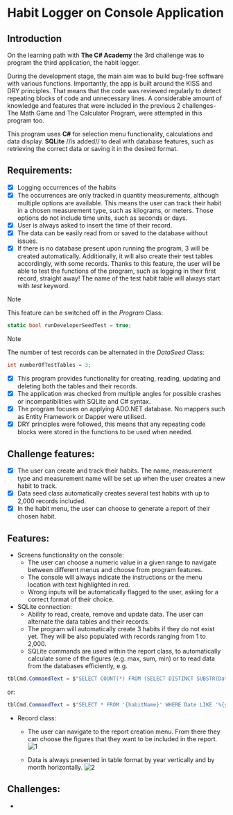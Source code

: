 # Habit Logger on Console Application
## Introduction
On the learning path with **The C# Academy** the 3rd challenge was to program the third application, the habit logger.

During the development stage, the main aim was to build bug-free software with various functions. Importantly, the app is built around the KISS and DRY principles. That means that the code was reviewed regularly to detect repeating blocks of code and unnecessary lines. A considerable amount of knowledge and features that were included in the previous 2 challenges- The Math Game and The Calculator Program, were attempted in this program too.

This program uses **C#** for selection menu functionality, calculations and data display. **SQLite** //is added// to deal with database features, such as retrieving the correct data or saving it in the desired format.

## Requirements:

- [x] Logging occurrences of the habits
- [x] The occurrences are only tracked in quantity measurements, although multiple options are available. This means the user can track their habit in a chosen measurement type, such as kilograms, or meters. Those options do not include time units, such as seconds or days.
- [x] User is always asked to insert the time of their record.
- [x] The data can be easily read from or saved to the database without issues.
- [x] If there is no database present upon running the program, 3 will be created automatically. Additionally, it will also create their test tables accordingly, with some records. Thanks to this feature, the user will be able to test the functions of the program, such as logging in their first record, straight away! The name of the test habit table will always start with *test* keyword.
> [!NOTE]
> This feature can be switched off in the *Program* Class:
``` C#
static bool runDeveloperSeedTest = true;
```
> [!NOTE]
> The number of test records can be alternated in the *DataSeed* Class:
``` C#
int numberOfTestTables = 3;
```
- [x] This program provides functionality for creating, reading, updating and deleting both the tables and their records.
- [x] The application was checked from multiple angles for possible crashes or incompatibilities with SQLite and C# syntax.
- [x] The program focuses on applying ADO.NET database. No mappers such as Entity Framework or Dapper were utilised.
- [x] DRY principles were followed, this means that any repeating code blocks were stored in the functions to be used when needed.

## Challenge features:

- [x] The user can create and track their habits. The name, measurement type and measurement name will be set up when the user creates a new habit to track.
- [x] Data seed class automatically creates several test habits with up to 2,000 records included.
- [x] In the habit menu, the user can choose to generate a report of their chosen habit.

## Features:
- Screens functionality on the console:
  - The user can choose a numeric value in a given range to navigate between different menus and choose from program features.
  - The console will always indicate the instructions or the menu location with text highlighted in red.
  - Wrong inputs will be automatically flagged to the user, asking for a correct format of their choice.
- SQLite connection:
    - Ability to read, create, remove and update data. The user can alternate the data tables and their records.
    - The program will automatically create 3 habits if they do not exist yet. They will be also populated with records ranging from 1 to 2,000.
    - SQLite commands are used within the report class, to automatically calculate some of the figures (e.g. max, sum, min) or to read data from the databases efficiently, e.g.
``` C#
tblCmd.CommandText = $"SELECT COUNT(*) FROM (SELECT DISTINCT SUBSTR(Date, LENGTH(Date) - 3, 4) FROM '{habitName}')";
```
or:
``` C#
tblCmd.CommandText = $"SELECT * FROM '{habitName}' WHERE Date LIKE '%{year}'{yearlyCalculator}";
```
- Record class:
    - The user can navigate to the report creation menu. From there they can choose the figures that they want to be included in the report.
  ![1](https://github.com/user-attachments/assets/d123d731-9eb9-4504-ad3e-8b7e5f1ade56)

    - Data is always presented in table format by year vertically and by month horizontally.
  ![2](https://github.com/user-attachments/assets/2aace4e1-94d4-4109-904a-e11e82ff818b)

## Challenges:
- 
